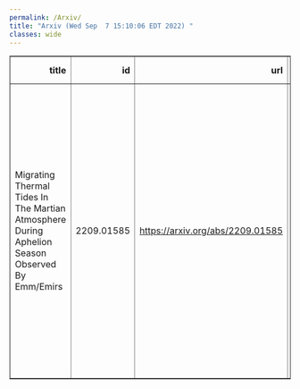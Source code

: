 ```yaml
---
permalink: /Arxiv/
title: "Arxiv (Wed Sep  7 15:10:06 EDT 2022) "
classes: wide
---
```

<table border="1" class="dataframe">
  <thead>
    <tr style="text-align: right;">
      <th>title</th>
      <th>id</th>
      <th>url</th>
      <th>authors</th>
      <th>Local Authors</th>
    </tr>
  </thead>
  <tbody>
    <tr>
      <td>Migrating Thermal Tides In The Martian Atmosphere During Aphelion Season   Observed By Emm/Emirs</td>
      <td>2209.01585</td>
      <td><a href="https://arxiv.org/abs/2209.01585" target="_blank">https://arxiv.org/abs/2209.01585</a></td>
      <td>Siteng Fan, François Forget, Michael D. Smith, Sandrine Guerlet, Khalid M. Badri, Samuel A. Atwood, Roland M. B. Young, Christopher S. Edwards, Philip R. Christensen, Justin Deighan, Hessa R. Al Matroushi, Antoine Bierjon, Jiandong Liu, Ehouarn Millour</td>
      <td>Michael Rizzo Smith</td>
    </tr>
  </tbody>
</table>